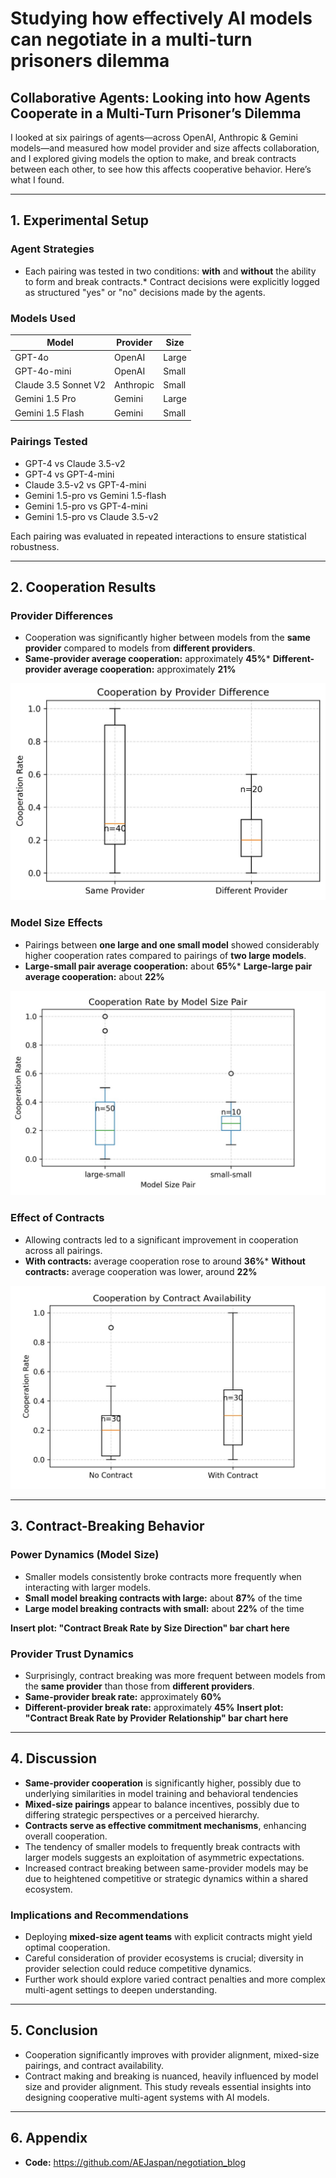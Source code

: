 # Studying how effectively AI models can negotiate in a multi-turn prisoners dilemma

## Collaborative Agents: Looking into how Agents Cooperate in a Multi-Turn Prisoner’s Dilemma


I looked at six pairings of agents—across OpenAI, Anthropic & Gemini models—and measured how model provider and size affects collaboration, and I explored giving models the option to make, and break contracts between each other, to see how this affects cooperative behavior. Here’s what I found.

---

## 1. Experimental Setup

### Agent Strategies
* Each pairing was tested in two conditions: **with** and **without** the ability to form and break contracts.* Contract decisions were explicitly logged as structured "yes" or "no" decisions made by the agents.

### Models Used

| Model | Provider | Size |
| -------------------- | --------- | ----- |
| GPT-4o | OpenAI | Large |
| GPT-4o-mini | OpenAI | Small |
| Claude 3.5 Sonnet V2 | Anthropic | Small |
| Gemini 1.5 Pro | Gemini | Large |
| Gemini 1.5 Flash | Gemini | Small |

### Pairings Tested

* GPT-4 vs Claude 3.5-v2
* GPT-4 vs GPT-4-mini
* Claude 3.5-v2 vs GPT-4-mini
* Gemini 1.5-pro vs Gemini 1.5-flash
* Gemini 1.5-pro vs GPT-4-mini
* Gemini 1.5-pro vs Claude 3.5-v2

Each pairing was evaluated in repeated interactions to ensure statistical robustness.

---

## 2. Cooperation Results

### Provider Differences

* Cooperation was significantly higher between models from the **same provider** compared to models from **different providers**.
* **Same-provider average cooperation:** approximately **45%*** **Different-provider average cooperation:** approximately **21%**

![coop](/assets/img/posts/cooperation_by_provider_diff.png)


### Model Size Effects

* Pairings between **one large and one small model** showed considerably higher cooperation rates compared to pairings of **two large models**.
* **Large-small pair average cooperation:** about **65%*** **Large-large pair average cooperation:** about **22%**

![coop](/assets/img/posts/coop_rate_by_model_size_pair.png)

### Effect of Contracts

* Allowing contracts led to a significant improvement in cooperation across all pairings.
* **With contracts:** average cooperation rose to around **36%*** **Without contracts:** average cooperation was lower, around **22%**

![coop](/assets/img/posts/coop_rate_by_contract.png)

---

## 3. Contract-Breaking Behavior

### Power Dynamics (Model Size)

* Smaller models consistently broke contracts more frequently when interacting with larger models.
* **Small model breaking contracts with large:** about **87%** of the time
* **Large model breaking contracts with small:** about **22%** of the time

**Insert plot: "Contract Break Rate by Size Direction" bar chart here**


### Provider Trust Dynamics
* Surprisingly, contract breaking was more frequent between models from the **same provider** than those from **different providers**.
* **Same-provider break rate:** approximately **60%**
* **Different-provider break rate:** approximately **45%**
**Insert plot: "Contract Break Rate by Provider Relationship" bar chart here**

---

## 4. Discussion
* **Same-provider cooperation** is significantly higher, possibly due to underlying similarities in model training and behavioral tendencies
* **Mixed-size pairings** appear to balance incentives, possibly due to differing strategic perspectives or a perceived hierarchy.
* **Contracts serve as effective commitment mechanisms**, enhancing overall cooperation.
* The tendency of smaller models to frequently break contracts with larger models suggests an exploitation of asymmetric expectations.
* Increased contract breaking between same-provider models may be due to heightened competitive or strategic dynamics within a shared ecosystem.

### Implications and Recommendations
* Deploying **mixed-size agent teams** with explicit contracts might yield optimal cooperation.
* Careful consideration of provider ecosystems is crucial; diversity in provider selection could reduce competitive dynamics.
* Further work should explore varied contract penalties and more complex multi-agent settings to deepen understanding.
---
## 5. Conclusion

* Cooperation significantly improves with provider alignment, mixed-size pairings, and contract availability.
* Contract making and breaking is nuanced, heavily influenced by model size and provider alignment.
This study reveals essential insights into designing cooperative multi-agent systems with AI models.

---

## 6. Appendix
* **Code:** https://github.com/AEJaspan/negotiation_blog
